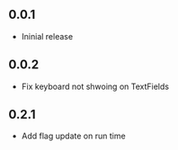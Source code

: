 ## 0.0.1

* Ininial release
## 0.0.2

* Fix keyboard not shwoing on TextFields

## 0.2.1

* Add flag update on run time
